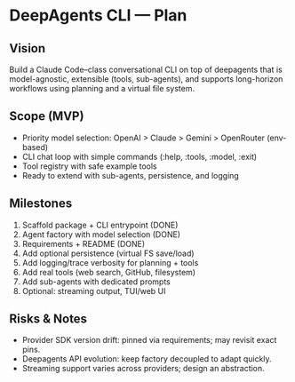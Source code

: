 # DeepAgents CLI — Plan

## Vision
Build a Claude Code–class conversational CLI on top of deepagents that is model-agnostic, extensible (tools, sub-agents), and supports long-horizon workflows using planning and a virtual file system.

## Scope (MVP)
- Priority model selection: OpenAI > Claude > Gemini > OpenRouter (env-based)
- CLI chat loop with simple commands (:help, :tools, :model, :exit)
- Tool registry with safe example tools
- Ready to extend with sub-agents, persistence, and logging

## Milestones
1) Scaffold package + CLI entrypoint (DONE)
2) Agent factory with model selection (DONE)
3) Requirements + README (DONE)
4) Add optional persistence (virtual FS save/load)
5) Add logging/trace verbosity for planning + tools
6) Add real tools (web search, GitHub, filesystem)
7) Add sub-agents with dedicated prompts
8) Optional: streaming output, TUI/web UI

## Risks & Notes
- Provider SDK version drift: pinned via requirements; may revisit exact pins.
- Deepagents API evolution: keep factory decoupled to adapt quickly.
- Streaming support varies across providers; design an abstraction.
